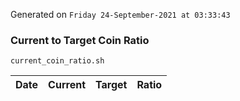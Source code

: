 Generated on `Friday 24-September-2021 at 03:33:43`

### Current to Target Coin Ratio
`current_coin_ratio.sh`

Date|Current|Target|Ratio
---|---|---|---
